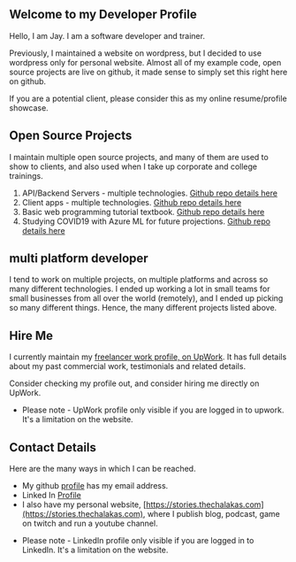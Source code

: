 ## Welcome to my Developer Profile

Hello, I am Jay. I am a software developer and trainer. 

Previously, I maintained a website on wordpress, but I decided to use wordpress only for personal website. Almost all of my example code, open source projects are live on github, it made sense to simply set this right here on github. 

If you are a potential client, please consider this as my online resume/profile showcase.

## Open Source Projects

I maintain multiple open source projects, and many of them are used to show to clients, and also used when I take up corporate and college trainings.

1. API/Backend Servers - multiple technologies. [Github repo details here](https://github.com/Jay-study-nildana/ProjectWTPublicRepos/tree/master/apiservers)
1. Client apps - multiple technologies. [Github repo details here](https://github.com/Jay-study-nildana/ProjectWTPublicRepos/tree/master/apps)
1. Basic web programming tutorial textbook. [Github repo details here](https://github.com/Jay-study-nildana/Tutorials)
1. Studying COVID19 with Azure ML for future projections. [Github repo details here](https://github.com/Jay-study-nildana/AzureMLPublic/tree/master/COVID19)

## multi platform developer

I tend to work on multiple projects, on multiple platforms and across so many different technologies. I ended up working a lot in small teams for small businesses from all over the world (remotely), and I ended up picking so many different things. Hence, the many different projects listed above.

## Hire Me

I currently maintain my [freelancer work profile, on UpWork](https://www.upwork.com/freelancers/~01904029c2e21585f4). It has full details about my past commercial work, testimonials and related details. 

Consider checking my profile out, and consider hiring me directly on UpWork. 

* Please note - UpWork profile only visible if you are logged in to upwork. It's a limitation on the website.

## Contact Details

Here are the many ways in which I can be reached. 

- My github [profile](https://github.com/Jay-study-nildana) has my email address. 
- Linked In [Profile](https://www.linkedin.com/in/vijayasimhabr)
- I also have my personal website, [https://stories.thechalakas.com](https://stories.thechalakas.com), where I publish blog, podcast, game on twitch and run a youtube channel.

* Please note - LinkedIn profile only visible if you are logged in to LinkedIn. It's a limitation on the website.
